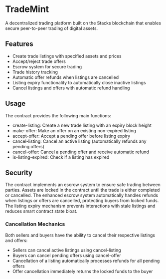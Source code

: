 # TradeMint

A decentralized trading platform built on the Stacks blockchain that enables secure peer-to-peer trading of digital assets.

## Features
- Create trade listings with specified assets and prices
- Accept/reject trade offers
- Escrow system for secure trading
- Trade history tracking
- Automatic offer refunds when listings are cancelled
- Listing expiry functionality to automatically close inactive listings
- Cancel listings and offers with automatic refund handling

## Usage
The contract provides the following main functions:
- create-listing: Create a new trade listing with an expiry block height
- make-offer: Make an offer on an existing non-expired listing 
- accept-offer: Accept a pending offer before listing expiry
- cancel-listing: Cancel an active listing (automatically refunds any pending offers)
- cancel-offer: Cancel a pending offer and receive automatic refund
- is-listing-expired: Check if a listing has expired

## Security
The contract implements an escrow system to ensure safe trading between parties. Assets are locked in the contract until the trade is either completed or cancelled. The enhanced escrow system automatically handles refunds when listings or offers are cancelled, protecting buyers from locked funds. The listing expiry mechanism prevents interactions with stale listings and reduces smart contract state bloat.

### Cancellation Mechanics
Both sellers and buyers have the ability to cancel their respective listings and offers:
- Sellers can cancel active listings using cancel-listing
- Buyers can cancel pending offers using cancel-offer
- Cancellation of a listing automatically processes refunds for all pending offers
- Offer cancellation immediately returns the locked funds to the buyer

